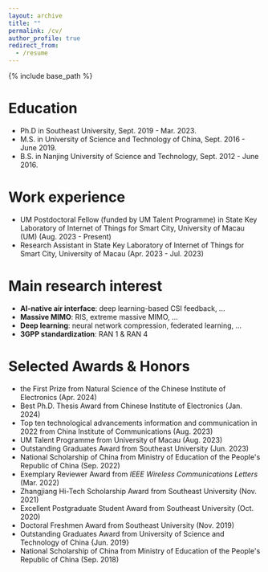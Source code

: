 ```yaml
---
layout: archive
title: ""
permalink: /cv/
author_profile: true
redirect_from:
  - /resume
---
```


{% include base_path %}

Education
======
* Ph.D in Southeast University, Sept. 2019 - Mar. 2023.
* M.S. in University of Science and Technology of China, Sept. 2016 - June 2019.
* B.S. in Nanjing University of Science and Technology, Sept. 2012 - June 2016.

Work experience
======
* UM Postdoctoral Fellow (funded by UM Talent Programme) in State Key Laboratory of Internet of Things for Smart City, University of Macau (UM) (Aug. 2023 - Present)
* Research Assistant in State Key Laboratory of Internet of Things for Smart City, University of Macau (Apr. 2023 - Jul. 2023)

# **Main research interest**

- **AI-native air interface**: deep learning-based CSI feedback, ...
- **Massive MIMO**: RIS, extreme massive MIMO, ...
- **Deep learning**: neural network compression, federated learning, ...
- **3GPP standardization**: RAN 1 & RAN 4


Selected Awards & Honors
======
* the First Prize from Natural Science of the Chinese Institute of Electronics (Apr. 2024)
* Best Ph.D. Thesis Award from Chinese Institute of Electronics (Jan. 2024)
* Top ten technological advancements information and communication in 2022 from China Institute of Communications (Aug. 2023)
* UM Talent Programme from University of Macau (Aug. 2023)
* Outstanding Graduates Award from Southeast University (Jun. 2023)
* National Scholarship of China from Ministry of Education of the People's Republic of China (Sep. 2022)
* Exemplary Reviewer Award from _IEEE Wireless Communications Letters_ (Mar. 2022)
* Zhangjiang Hi-Tech Scholarship Award from Southeast University (Nov. 2021)
* Excellent Postgraduate Student Award from Southeast University  (Oct. 2020)
* Doctoral Freshmen Award from Southeast University (Nov. 2019)
* Outstanding Graduates Award from University of Science and Technology of China {Jun. 2019}
* National Scholarship of China from Ministry of Education of the People's Republic of China (Sep. 2018)

